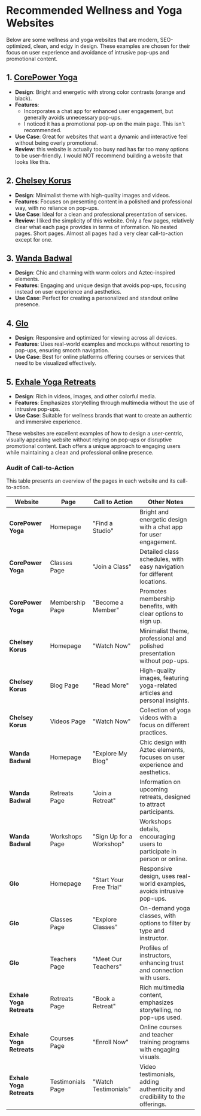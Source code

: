 # Recommended Wellness and Yoga Websites

Below are some wellness and yoga websites that are modern, SEO-optimized, clean, and edgy in design. These examples are chosen for their focus on user experience and avoidance of intrusive pop-ups and promotional content.

## 1. [CorePower Yoga](https://www.corepoweryoga.com/)
- **Design**: Bright and energetic with strong color contrasts (orange and black).
- **Features**:
   - Incorporates a chat app for enhanced user engagement, but generally avoids unnecessary pop-ups.
   - I noticed it has a promotional pop-up on the main page. This isn't recommended.  
- **Use Case**: Great for websites that want a dynamic and interactive feel without being overly promotional.
- **Review**: this website is actually too busy nad has far too many options to be user-friendly. I would NOT recommend building a website that looks like this.

## 2. [Chelsey Korus](https://www.chelseykorus.com)
- **Design**: Minimalist theme with high-quality images and videos.
- **Features**: Focuses on presenting content in a polished and professional way, with no reliance on pop-ups.
- **Use Case**: Ideal for a clean and professional presentation of services.
- **Review**: I liked the simplicity of this website. Only a few pages, relatively clear what each page provides in terms of information. No nested pages. Short pages. Almost all pages had a very clear call-to-action except for one.

## 3. [Wanda Badwal](https://www.wandabadwal.com)
- **Design**: Chic and charming with warm colors and Aztec-inspired elements.
- **Features**: Engaging and unique design that avoids pop-ups, focusing instead on user experience and aesthetics.
- **Use Case**: Perfect for creating a personalized and standout online presence.

## 4. [Glo](https://www.glo.com)
- **Design**: Responsive and optimized for viewing across all devices.
- **Features**: Uses real-world examples and mockups without resorting to pop-ups, ensuring smooth navigation.
- **Use Case**: Best for online platforms offering courses or services that need to be visualized effectively.

## 5. [Exhale Yoga Retreats](https://www.exhaleyogaretreats.com)
- **Design**: Rich in videos, images, and other colorful media.
- **Features**: Emphasizes storytelling through multimedia without the use of intrusive pop-ups.
- **Use Case**: Suitable for wellness brands that want to create an authentic and immersive experience.

These websites are excellent examples of how to design a user-centric, visually appealing website without relying on pop-ups or disruptive promotional content. Each offers a unique approach to engaging users while maintaining a clean and professional online presence.


### Audit of Call-to-Action
This table presents an overview of the pages in each website and its call-to-action.

| Website                   | Page                      | Call to Action                   | Other Notes                                                                 |
|---------------------------|---------------------------|----------------------------------|------------------------------------------------------------------------------|
| **CorePower Yoga**        | Homepage                  | "Find a Studio"                  | Bright and energetic design with a chat app for user engagement.             |
| **CorePower Yoga**        | Classes Page              | "Join a Class"                   | Detailed class schedules, with easy navigation for different locations.      |
| **CorePower Yoga**        | Membership Page           | "Become a Member"                | Promotes membership benefits, with clear options to sign up.                 |
| **Chelsey Korus**         | Homepage                  | "Watch Now"                      | Minimalist theme, professional and polished presentation without pop-ups.    |
| **Chelsey Korus**         | Blog Page                 | "Read More"                      | High-quality images, featuring yoga-related articles and personal insights.  |
| **Chelsey Korus**         | Videos Page               | "Watch Now"                      | Collection of yoga videos with a focus on different practices.               |
| **Wanda Badwal**          | Homepage                  | "Explore My Blog"                | Chic design with Aztec elements, focuses on user experience and aesthetics.  |
| **Wanda Badwal**          | Retreats Page             | "Join a Retreat"                 | Information on upcoming retreats, designed to attract participants.          |
| **Wanda Badwal**          | Workshops Page            | "Sign Up for a Workshop"         | Workshops details, encouraging users to participate in person or online.     |
| **Glo**                   | Homepage                  | "Start Your Free Trial"          | Responsive design, uses real-world examples, avoids intrusive pop-ups.       |
| **Glo**                   | Classes Page              | "Explore Classes"                | On-demand yoga classes, with options to filter by type and instructor.       |
| **Glo**                   | Teachers Page             | "Meet Our Teachers"              | Profiles of instructors, enhancing trust and connection with users.          |
| **Exhale Yoga Retreats**  | Retreats Page             | "Book a Retreat"                 | Rich multimedia content, emphasizes storytelling, no pop-ups used.          |
| **Exhale Yoga Retreats**  | Courses Page              | "Enroll Now"                     | Online courses and teacher training programs with engaging visuals.          |
| **Exhale Yoga Retreats**  | Testimonials Page         | "Watch Testimonials"             | Video testimonials, adding authenticity and credibility to the offerings.    |

